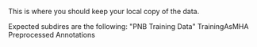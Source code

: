 This is where you should keep your local copy of the data.

Expected subdires are the following:
"PNB Training Data"
TrainingAsMHA
Preprocessed
Annotations
